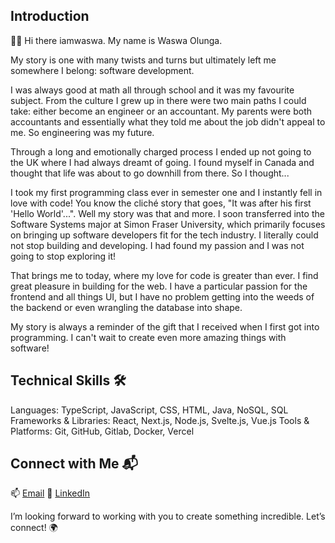 ## Introduction

👋🏾 Hi there iamwaswa. My name is Waswa Olunga.

My story is one with many twists and turns but ultimately left me somewhere I belong: software development.

I was always good at math all through school and it was my favourite subject. From the culture I grew up in there were two main paths I could take: either become an engineer or an accountant. My parents were both accountants and essentially what they told me about the job didn't appeal to me. So engineering was my future.

Through a long and emotionally charged process I ended up not going to the UK where I had always dreamt of going. I found myself in Canada and thought that life was about to go downhill from there. So I thought...

I took my first programming class ever in semester one and I instantly fell in love with code! You know the cliché story that goes, "It was after his first 'Hello World'...". Well my story was that and more. I soon transferred into the Software Systems major at Simon Fraser University, which primarily focuses on bringing up software developers fit for the tech industry. I literally could not stop building and developing. I had found my passion and I was not going to stop exploring it!

That brings me to today, where my love for code is greater than ever. I find great pleasure in building for the web. I have a particular passion for the frontend and all things UI, but I have no problem getting into the weeds of the backend or even wrangling the database into shape. 

My story is always a reminder of the gift that I received when I first got into programming. I can't wait to create even more amazing things with software!

## Technical Skills 🛠️
Languages: TypeScript, JavaScript, CSS, HTML, Java, NoSQL, SQL
Frameworks & Libraries: React, Next.js, Node.js, Svelte.js, Vue.js
Tools & Platforms: Git, GitHub, Gitlab, Docker, Vercel

## Connect with Me 📬
📫 [Email](mailto:olungaw@gmail.com)
🔗 [LinkedIn](https://www.linkedin.com/in/iamwaswa)

I’m looking forward to working with you to create something incredible. Let’s connect! 🌍
